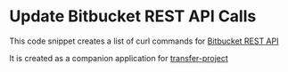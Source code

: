 # Update Bitbucket REST API Calls

This code snippet creates a list of curl commands for [Bitbucket REST API](https://developer.atlassian.com/server/bitbucket/rest/v900/intro/#about)

It is created as a companion application for [transfer-project](https://github.com/kasimerbay/transfer-project)
